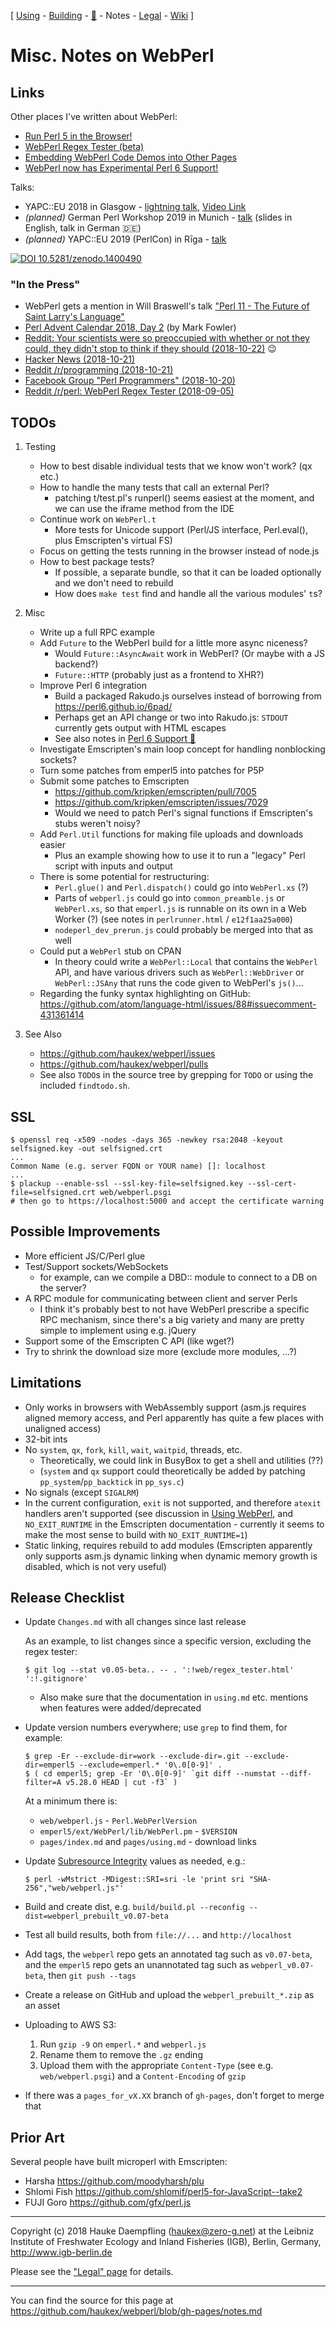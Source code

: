 
\[ [Using](using.html) -
[Building](building.html) -
[🦋](perl6.html) -
Notes -
[Legal](legal.html) -
[Wiki](https://github.com/haukex/webperl/wiki) \]

Misc. Notes on WebPerl
======================


Links
-----

Other places I've written about WebPerl:

- [Run Perl 5 in the Browser!](https://www.perlmonks.org/?node_id=1220426)
- [WebPerl Regex Tester (beta)](https://www.perlmonks.org/?node_id=1221705)
- [Embedding WebPerl Code Demos into Other Pages](https://www.perlmonks.org/?node_id=1223812)
- [WebPerl now has Experimental Perl 6 Support!](https://www.perlmonks.org/?node_id=1225647)

Talks:

- YAPC::EU 2018 in Glasgow - [lightning talk](http://act.perlconference.org/tpc-2018-glasgow/talk/7475), [Video Link](https://youtu.be/KrGSg7uVZj0?t=29520)
- *(planned)* German Perl Workshop 2019 in Munich - [talk](http://act.yapc.eu/gpw2019/talk/7616) (slides in English, talk in German 🇩🇪)
- *(planned)* YAPC::EU 2019 (PerlCon) in Rīga - [talk](https://perlcon.eu/talk/40)

[![DOI 10.5281/zenodo.1400490](https://zenodo.org/badge/DOI/10.5281/zenodo.1400490.svg)](https://doi.org/10.5281/zenodo.1400490)

### "In the Press"

- WebPerl gets a mention in Will Braswell's talk ["Perl 11 - The Future of Saint Larry's Language"](https://fosdem.org/2019/schedule/event/perl11/)
- [Perl Advent Calendar 2018, Day 2](http://www.perladvent.org/2018/2018-12-02.html) (by Mark Fowler)
- [Reddit: Your scientists were so preoccupied with whether or not they could, they didn't stop to think if they should (2018-10-22)](https://www.reddit.com/r/programmingcirclejerk/comments/9qerw5/your_scientists_were_so_preoccupied_with_whether/) 😉
- [Hacker News (2018-10-21)](https://news.ycombinator.com/item?id=18269071)
- [Reddit /r/programming (2018-10-21)](https://www.reddit.com/r/programming/comments/9q65tf/run_perl_in_the_browser_with_webperl/)
- [Facebook Group "Perl Programmers" (2018-10-20)](https://www.facebook.com/groups/perlprogrammers/permalink/2141844605848316/)
- [Reddit /r/perl: WebPerl Regex Tester (2018-09-05)](https://www.reddit.com/r/perl/comments/9d5n77/webperl_regex_tester/)


TODOs
-----

1. Testing
	
	- How to best disable individual tests that we know won't work? (qx etc.)
	- How to handle the many tests that call an external Perl?
		- patching t/test.pl's runperl() seems easiest at the moment, and we can use the iframe method from the IDE
	- Continue work on `WebPerl.t`
		- More tests for Unicode support (Perl/JS interface, Perl.eval(), plus Emscripten's virtual FS)
	- Focus on getting the tests running in the browser instead of node.js
	- How to best package tests?
		- If possible, a separate bundle, so that it can be loaded optionally and we don't need to rebuild
		- How does `make test` find and handle all the various modules' `t`s?

2. Misc
	
	- Write up a full RPC example
	- Add `Future` to the WebPerl build for a little more async niceness?
		- Would `Future::AsyncAwait` work in WebPerl? (Or maybe with a JS backend?)
		- `Future::HTTP` (probably just as a frontend to XHR?)
	- Improve Perl 6 integration
		- Build a packaged Rakudo.js ourselves instead of borrowing from <https://perl6.github.io/6pad/>
		- Perhaps get an API change or two into Rakudo.js: `STDOUT` currently gets output with HTML escapes
		- See also notes in [Perl 6 Support 🦋](perl6.html)
	- Investigate Emscripten's main loop concept for handling nonblocking sockets?
	- Turn some patches from emperl5 into patches for P5P
	- Submit some patches to Emscripten
		- <https://github.com/kripken/emscripten/pull/7005>
		- <https://github.com/kripken/emscripten/issues/7029>
		- Would we need to patch Perl's signal functions if Emscripten's stubs weren't noisy?
	- Add `Perl.Util` functions for making file uploads and downloads easier
		- Plus an example showing how to use it to run a "legacy" Perl script with inputs and output
	- There is some potential for restructuring:
		- `Perl.glue()` and `Perl.dispatch()` could go into `WebPerl.xs` (?)
		- Parts of `webperl.js` could go into `common_preamble.js` or `WebPerl.xs`,
		  so that `emperl.js` is runnable on its own in a Web Worker (?)
		  (see notes in `perlrunner.html` / `e12f1aa25a000`)
		- `nodeperl_dev_prerun.js` could probably be merged into that as well
	- Could put a `WebPerl` stub on CPAN
		- In theory could write a `WebPerl::Local` that contains the `WebPerl` API, and
		  have various drivers such as `WebPerl::WebDriver` or `WebPerl::JSAny` that
		  runs the code given to WebPerl's `js()`...
	- Regarding the funky syntax highlighting on GitHub: <https://github.com/atom/language-html/issues/88#issuecomment-431361414>

3. See Also
	
	- <https://github.com/haukex/webperl/issues>
	- <https://github.com/haukex/webperl/pulls>
	- See also `TODO`s in the source tree by grepping for `TODO`
	  or using the included `findtodo.sh`.


SSL
---

	$ openssl req -x509 -nodes -days 365 -newkey rsa:2048 -keyout selfsigned.key -out selfsigned.crt
	...
	Common Name (e.g. server FQDN or YOUR name) []: localhost
	...
	$ plackup --enable-ssl --ssl-key-file=selfsigned.key --ssl-cert-file=selfsigned.crt web/webperl.psgi
	# then go to https://localhost:5000 and accept the certificate warning

Possible Improvements
---------------------

- More efficient JS/C/Perl glue
- Test/Support sockets/WebSockets
	- for example, can we compile a DBD:: module to connect to a DB on the server?
- A RPC module for communicating between client and server Perls
	- I think it's probably best to not have WebPerl prescribe a specific RPC mechanism,
	  since there's a big variety and many are pretty simple to implement using e.g. jQuery
- Support some of the Emscripten C API (like wget?)
- Try to shrink the download size more (exclude more modules, ...?)


Limitations
-----------

- Only works in browsers with WebAssembly support
  (asm.js requires aligned memory access, and Perl apparently has quite a few places with unaligned access)
- 32-bit ints
- No `system`, `qx`, `fork`, `kill`, `wait`, `waitpid`, threads, etc.
	- Theoretically, we could link in BusyBox to get a shell and utilities (??)
	- (`system` and `qx` support could theoretically be added by patching `pp_system`/`pp_backtick` in `pp_sys.c`)
- No signals (except `SIGALRM`)
- In the current configuration, `exit` is not supported, and therefore `atexit` handlers aren't supported
  (see discussion in [Using WebPerl](using.html), and `NO_EXIT_RUNTIME` in the Emscripten documentation -
  currently it seems to make the most sense to build with `NO_EXIT_RUNTIME=1`)
- Static linking, requires rebuild to add modules
  (Emscripten apparently only supports asm.js dynamic linking when dynamic memory growth is disabled, which is not very useful)


Release Checklist
-----------------

- Update `Changes.md` with all changes since last release
  
  As an example, to list changes since a specific version, excluding the regex tester:
  
      $ git log --stat v0.05-beta.. -- . ':!web/regex_tester.html' ':!.gitignore'
  
	- Also make sure that the documentation in `using.md` etc. mentions when features were added/deprecated

- Update version numbers everywhere; use `grep` to find them, for example:
  
      $ grep -Er --exclude-dir=work --exclude-dir=.git --exclude-dir=emperl5 --exclude=emperl.* '0\.0[0-9]' .
      $ ( cd emperl5; grep -Er '0\.0[0-9]' `git diff --numstat --diff-filter=A v5.28.0 HEAD | cut -f3` )
  
  At a minimum there is:
	- `web/webperl.js` - `Perl.WebPerlVersion`
	- `emperl5/ext/WebPerl/lib/WebPerl.pm` - `$VERSION`
	- `pages/index.md` and `pages/using.md` - download links

- Update [Subresource Integrity](https://developer.mozilla.org/en-US/docs/Web/Security/Subresource_Integrity) values as needed, e.g.:
  
      $ perl -wMstrict -MDigest::SRI=sri -le 'print sri "SHA-256","web/webperl.js"'

- Build and create dist, e.g. `build/build.pl --reconfig --dist=webperl_prebuilt_v0.07-beta`

- Test all build results, both from `file://...` and `http://localhost`

- Add tags, the `webperl` repo gets an annotated tag such as `v0.07-beta`,
  and the `emperl5` repo gets an unannotated tag such as `webperl_v0.07-beta`,
  then `git push --tags`

- Create a release on GitHub and upload the `webperl_prebuilt_*.zip` as an asset

- Uploading to AWS S3:
	1. Run `gzip -9` on `emperl.*` and `webperl.js`
	2. Rename them to remove the `.gz` ending
	3. Upload them with the appropriate `Content-Type` (see e.g. `web/webperl.psgi`) and a `Content-Encoding` of `gzip`

- If there was a `pages_for_vX.XX` branch of `gh-pages`, don't forget to merge that


Prior Art
---------

Several people have built microperl with Emscripten:

- Harsha <https://github.com/moodyharsh/plu>
- Shlomi Fish <https://github.com/shlomif/perl5-for-JavaScript--take2>
- FUJI Goro <https://github.com/gfx/perl.js>


***

Copyright (c) 2018 Hauke Daempfling (haukex@zero-g.net)
at the Leibniz Institute of Freshwater Ecology and Inland Fisheries (IGB),
Berlin, Germany, <http://www.igb-berlin.de>

Please see the ["Legal" page](legal.html) for details.

***

You can find the source for this page at
<https://github.com/haukex/webperl/blob/gh-pages/notes.md>

